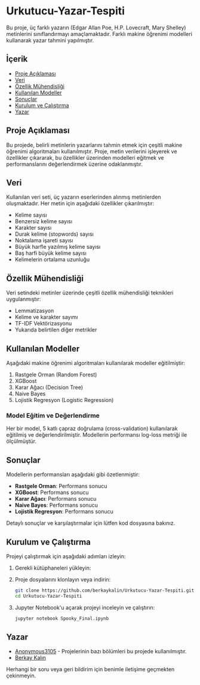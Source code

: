 # Urkutucu-Yazar-Tespiti

Bu proje, üç farklı yazarın (Edgar Allan Poe, H.P. Lovecraft, Mary Shelley) metinlerini sınıflandırmayı amaçlamaktadır. Farklı makine öğrenimi modelleri kullanarak yazar tahmini yapılmıştır.

## İçerik

- [Proje Açıklaması](#proje-açıklaması)
- [Veri](#veri)
- [Özellik Mühendisliği](#özellik-mühendisliği)
- [Kullanılan Modeller](#kullanılan-modeller)
- [Sonuçlar](#sonuçlar)
- [Kurulum ve Çalıştırma](#kurulum-ve-çalıştırma)
- [Yazar](#yazar)

## Proje Açıklaması

Bu projede, belirli metinlerin yazarlarını tahmin etmek için çeşitli makine öğrenimi algoritmaları kullanılmıştır. Proje, metin verilerini işleyerek ve özellikler çıkararak, bu özellikler üzerinden modelleri eğitmek ve performanslarını değerlendirmek üzerine odaklanmıştır.

## Veri

Kullanılan veri seti, üç yazarın eserlerinden alınmış metinlerden oluşmaktadır. Her metin için aşağıdaki özellikler çıkarılmıştır:

- Kelime sayısı
- Benzersiz kelime sayısı
- Karakter sayısı
- Durak kelime (stopwords) sayısı
- Noktalama işareti sayısı
- Büyük harfle yazılmış kelime sayısı
- Baş harfi büyük kelime sayısı
- Kelimelerin ortalama uzunluğu

## Özellik Mühendisliği

Veri setindeki metinler üzerinde çeşitli özellik mühendisliği teknikleri uygulanmıştır:

- Lemmatizasyon
- Kelime ve karakter sayımı
- TF-IDF Vektörizasyonu
- Yukarıda belirtilen diğer metrikler

## Kullanılan Modeller

Aşağıdaki makine öğrenimi algoritmaları kullanılarak modeller eğitilmiştir:

1. Rastgele Orman (Random Forest)
2. XGBoost
3. Karar Ağacı (Decision Tree)
4. Naive Bayes
5. Lojistik Regresyon (Logistic Regression)

### Model Eğitim ve Değerlendirme

Her bir model, 5 katlı çapraz doğrulama (cross-validation) kullanılarak eğitilmiş ve değerlendirilmiştir. Modellerin performansı log-loss metriği ile ölçülmüştür.

## Sonuçlar

Modellerin performansları aşağıdaki gibi özetlenmiştir:

- **Rastgele Orman**: Performans sonucu
- **XGBoost**: Performans sonucu
- **Karar Ağacı**: Performans sonucu
- **Naive Bayes**: Performans sonucu
- **Lojistik Regresyon**: Performans sonucu

Detaylı sonuçlar ve karşılaştırmalar için lütfen kod dosyasına bakınız.

## Kurulum ve Çalıştırma

Projeyi çalıştırmak için aşağıdaki adımları izleyin:

1. Gerekli kütüphaneleri yükleyin:

2. Proje dosyalarını klonlayın veya indirin:
    ```bash
    git clone https://github.com/berkaykalin/Urkutucu-Yazar-Tespiti.git
    cd Urkutucu-Yazar-Tespiti
    ```

3. Jupyter Notebook'u açarak projeyi inceleyin ve çalıştırın:
    ```bash
    jupyter notebook Spooky_Final.ipynb
    ```

## Yazar
- [Anonymous3105]([https://github.com/kullaniciadi](https://github.com/Anonymous3105/Spooky-Author-Identification)) - Projelerinin bazı bölümleri bu projede kullanılmıştır.
- [Berkay Kalın](https://github.com/berkaykalin)

Herhangi bir soru veya geri bildirim için benimle iletişime geçmekten çekinmeyin.

